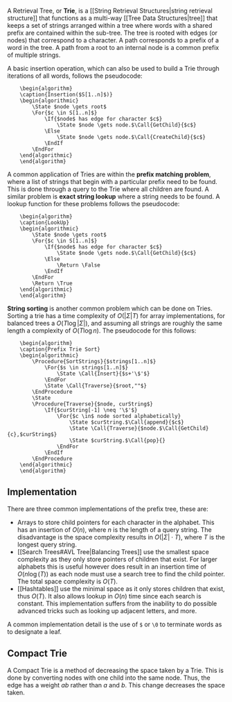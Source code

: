 A Retrieval Tree, or **Trie**, is a [[String Retrieval Structures|string retrieval structure]] that functions as a multi-way [[Tree Data Structures|tree]] that keeps a set of strings arranged within a tree where words with a shared prefix are contained within the sub-tree. The tree is rooted with edges (or nodes) that correspond to a character. A path corresponds to a prefix of a word in the tree. A path from a root to an internal node is a common prefix of multiple strings.

A basic insertion operation, which can also be used to build a Trie through iterations of all words, follows the pseudocode:
```pseudo
	\begin{algorithm}
	\caption{Insertion($S[1..n]$)}
	\begin{algorithmic}
		\State $node \gets root$
		\For{$c \in S[1..n]$}
			\If{$node$ has edge for character $c$}
				\State $node \gets node.$\Call{GetChild}{$c$}
			\Else
				\State $node \gets node.$\Call{CreateChild}{$c$}
			\EndIf
		\EndFor
	\end{algorithmic}
	\end{algorithm}
```

A common application of Tries are within the **prefix matching problem**, where a list of strings that begin with a particular prefix need to be found. This is done through a query to the Trie where all children are found. A similar problem is **exact string lookup** where a string needs to be found. A lookup function for these problems follows the pseudocode:
```pseudo
	\begin{algorithm}
	\caption{LookUp}
	\begin{algorithmic}
		\State $node \gets root$
		\For{$c \in S[1..n]$}
			\If{$node$ has edge for character $c$}
				\State $node \gets node.$\Call{GetChild}{$c$}
			\Else
				\Return \False
			\EndIf
		\EndFor
		\Return \True
	\end{algorithmic}
	\end{algorithm}
```

**String sorting** is another common problem which can be done on Tries. Sorting a trie has a time complexity of $O(|\Sigma| T)$ for array implementations, for balanced trees a $O(T\log |\Sigma|)$, and assuming all strings are roughly the same length a complexity of $O(T\log n)$. The pseudocode for this follows:
```pseudo
	\begin{algorithm}
	\caption{Prefix Trie Sort}
	\begin{algorithmic}
		\Procedure{SortStrings}{$strings[1..n]$}
			\For{$s \in strings[1..n]$}
				\State \Call{Insert}{$s+'\$'$}
			\EndFor
			\State \Call{Traverse}{$root,""$}
		\EndProcedure
		\State
		\Procedure{Traverse}{$node, curString$}
			\If{$curString[-1] \neq '\$'$}
				\For{$c \in$ node sorted alphabetically}
					\State $curString.$\Call{append}{$c$}
					\State \Call{Traverse}{$node.$\Call{GetChild}{c},$curString$}
					\State $curString.$\Call{pop}{}
				\EndFor
			\EndIf
		\EndProcedure
	\end{algorithmic}
	\end{algorithm}
```

## Implementation
There are three common implementations of the prefix tree, these are:
- Arrays to store child pointers for each character in the alphabet. This has an insertion of $O(n)$, where $n$ is the length of a query string. The disadvantage is the space complexity results in $O(|\Sigma| \cdot T)$, where $T$ is the longest query string.
- [[Search Trees#AVL Tree|Balancing Trees]] use the smallest space complexity as they only store pointers of children that exist. For larger alphabets this is useful however does result in an insertion time of $O(n\log (T))$ as each node must use a search tree to find the child pointer. The total space complexity is $O(T)$.
- [[Hashtables]] use the minimal space as it only stores children that exist, thus $O(T)$. It also allows lookup in $O(n)$ time since each search is constant. This implementation suffers from the inability to do possible advanced tricks such as looking up adjacent letters, and more.

A common implementation detail is the use of `$` or `\0` to terminate words as to designate a leaf.

## Compact Trie
A Compact Trie is a method of decreasing the space taken by a Trie. This is done by converting nodes with one child into the same node. Thus, the edge has a weight $ab$ rather than $a$ and $b$. This change decreases the space taken.